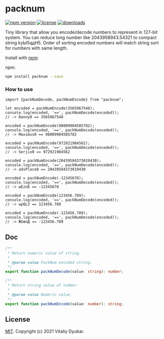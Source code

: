packnum
===========

[![npm version][npm-image]][npm-url] [![license][license-image]][license-url] [![downloads][downloads-image]][downloads-url]

Tiny library that allow you encode/decode numbers to represent in 127-bit system.
You can reduce long number like 2043958943.54321 to compact string kyЫ5qдH5.
Order of sorting encoded numbers will match string sort for numbers with same length.

Install with [npm](https://www.npmjs.com/):

npm:
```sh
npm install packnum --save
```

### How to use
```tsx
import {packNumDecode, packNumEncode} from "packnum";

let encoded = packNumEncode(3565967548);
console.log(encoded, '==', packNumDecode(encoded));
// -> Danny0 == 3565967548

encoded = packNumEncode(98009904585782);
console.log(encoded, '==', packNumDecode(encoded));
// -> Maximus0 == 98009904585782

encoded = packNumEncode(972921984562);
console.log(encoded, '==', packNumDecode(encoded));
// -> Serjio0 == 972921984562

encoded = packNumEncode(20439584373019430);
console.log(encoded, '==', packNumDecode(encoded));
// -> adsPlace0 == 20439584373019430

encoded = packNumEncode(-12345678);
console.log(encoded, '==', packNumDecode(encoded));
// -> ыEznБ == -12345678

encoded = packNumEncode(123456.789);
console.log(encoded, '==', packNumDecode(encoded));
// -> wрQL3 == 123456.789

encoded = packNumEncode(-123456.789);
console.log(encoded, '==', packNumDecode(encoded));
// -> ЖGжлД == -123456.789
```

## Doc
```ts
/**
 * Return numeric value of string.
 *
 * @param value PackNum encoded string.
 */
export function packNumDecode(value: string): number;

/**
 * Return string value of number.
 *
 * @param value Numeric value.
 */
export function packNumEncode(value: number): string;
```

## License

[MIT](LICENSE). Copyright (c) 2021 Vitaliy Dyukar.

[npm-image]: https://img.shields.io/npm/v/packnum.svg?style=flat-square
[npm-url]: https://npmjs.org/package/packnum
[license-image]: https://img.shields.io/npm/l/packnum.svg?style=flat-square
[license-url]: https://npmjs.org/package/packnum
[downloads-image]: http://img.shields.io/npm/dm/packnum.svg?style=flat-square
[downloads-url]: https://npmjs.org/package/packnum